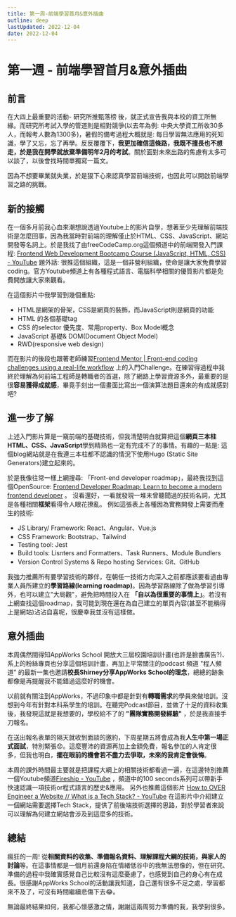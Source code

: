 ```yaml
---
title: 第一周-前端學習首月&意外插曲
outline: deep
lastUpdated: 2022-12-04
date: 2022-12-04
---
```

# 第一週 - 前端學習首月&意外插曲

## 前言
在大四上最重要的活動- 研究所推甄落榜 後，就正式宣告我與本校的資工所無緣。而研究所考試入學的管道則是相對競爭(以去年為例: 中央大學資工所收30多人，而報考人數為1300多)，暑假的備考過程大概就是: 每日學習無法應用的死知識，學了又忘，忘了再學。反反覆覆下，**我更加確信這條路，我既不擅長也不想走，於是我在開學就放棄準備明年2月的考試**。關於面對未來出路的焦慮有太多可以談了，以後會找時間單獨寫一篇文。

因為不想要畢業就失業，於是狠下心來認真學習前端技術，也因此可以開啟前端學習之路的挑戰。

## 新的接觸
在一個多月前我心血來潮想說透過Youtube上的影片自學，想著至少先理解前端技術是怎麼回事，因為我當時對前端的理解僅止於HTML、CSS、JavaScript、網站開發等名詞上。於是我找了由freeCodeCamp.org這個頻道中的前端開發入門課程:
[Frontend Web Development Bootcamp Course (JavaScript, HTML, CSS) - YouTube](https://www.youtube.com/watch?v=zJSY8tbf_ys)
題外話: 很推這個組織，這是一個非營利組織，使命是讓大家免費學習coding。官方Youtube頻道上有各種程式語言、電腦科學相關的優質影片都是免費開放讓大家來觀看。

在這個影片中我學習到幾個重點:
- HTML是網架的骨架，CSS是網頁的裝飾，而JavaScript則是網頁的功能
- HTML 的各個基礎tag
- CSS 的selector 優先度、常用property、Box Model概念
- JavaScript 基礎& DOM(Document Object Model)
- RWD(responsive web design)

而在影片的後段也跟著老師練習[Frontend Mentor | Front-end coding challenges using a real-life workflow](https://www.frontendmentor.io/home)  上的入門Challenge。在練習得過程中我終於理解為何前端工程師是轉職者的首選，除了網路上學習資源多外，最重要的是很**容易獲得成就感**，畢竟手刻出一個畫面比寫出一個演算法題目還來的有成就感對吧?

## 進一步了解
上述入門影片算是一窺前端的基礎技術，但我清楚明白就算把這個**網頁三本柱HTML、CSS、JavaScript**學到精熟也一定有完成不了的事情。有趣的一點是: 這個blog網站就是在我連三本柱都不認識的情況下使用Hugo (Static Site Generators)建立起來的。 

於是我像往常一樣上網搜尋: 「Front-end  developer roadmap」，最終我找到這個OpenSource: [Frontend Developer Roadmap: Learn to become a modern frontend developer](https://roadmap.sh/frontend)  。
沒看還好，一看就發現一堆未曾聽聞過的技術名詞，尤其是各種相關**框架**看得令人眼花撩亂。
例如這張表上各種因為實務開發上需要而產生的技術:
- JS Library/ Framework: React、Angular、Vue.js
- CSS Framework: Bootstrap、Tailwind
- Testing tool: Jest
- Build tools: Lisnters and Formatters、Task Runners、Module Bundlers
- Version Control Systems & Repo hosting Services: Git、GitHub


我強力推薦所有要學習技術的夥伴，在朝任一技術方向深入之前都應該要看過由專業人員所建立的**學習路線(learning roadmap)**。因為學習路線除了做為學習引導外，也可以建立"大局觀"，避免把時間投入在 **「自以為很重要的事情上」**。若沒有上網查找這個roadmap，我可能到現在還在為自己建立的單頁內容(甚至不能稱得上是網站)沾沾自喜呢，很慶幸我並沒有這樣做。

## 意外插曲
本周偶然間得知AppWorks School 開放大三屆校園培訓計畫(也許是臉書廣告?)、系上的粉絲專頁也分享這個培訓計畫，再加上平常關注的podcast 頻道 "程人頻道" 的最新一集也邀請**校長Shirney分享AppWorks School的理念**，總總的跡象都像是再提醒我不能錯過這麼好的機會。

以前就有關注到AppWorks，不過印象中都是針對有**轉職需求**的學員來做培訓。沒想到今年有針對本科系學生的培訓。在聽完Podcast節目，並做了十足的資料收集後，我發現這就是我想要的，學校給不了的 **"團隊實務開發經驗"** ，於是我直接手刀報名。

在送出報名表單的隔天就收到面談的邀約，下周星期五將會成為我**人生中第一場正式面試**，特別緊張😟。這麼豐沛的資源再加上金額免費，報名參加的人肯定很多，但我也明白，**擺在眼前的機會若不盡力去爭取，未來的我肯定會後悔**。

本周的課外時間最主要就是把課程大綱上的相關技術都看過一遍，在這邊特別推薦一個Youtube頻道[Fireship - YouTube](https://www.youtube.com/@Fireship)  ，頻道中的100 seconds系列可以帶新手快速認識一項技術or程式語言的歷史&應用。 另外也推薦這個影片 [How to OVER Engineer a Website // What is a Tech Stack? - YouTube](https://www.youtube.com/watch?v=Sxxw3qtb3_g)  在這影片中介紹建立一個網站需要選擇Tech Stack，提供了前後端技術選擇的思路，對於學習者來說可以理解為何建立網站會涉及到這麼多的技術。

## 總結
瘋狂的一周! 從**相關資料的收集、準備報名資料、理解課程大綱的技術，與家人的討論**等。在這事情都是一個月前還身陷在情緒低谷中的我無法想像的，但在研究、準備的過程中我確實感覺自己比較沒有這麼憂慮了，也感覺到自己的身心有在成長。很感謝AppWorks School的活動讓我知道，自己還有很多不足之處，學習都來不及了，可沒有時間繼續悲傷下去😂。

無論最終結果如何，我都心懷感激之情，謝謝這兩周努力準備的我，我學到很多。


> 